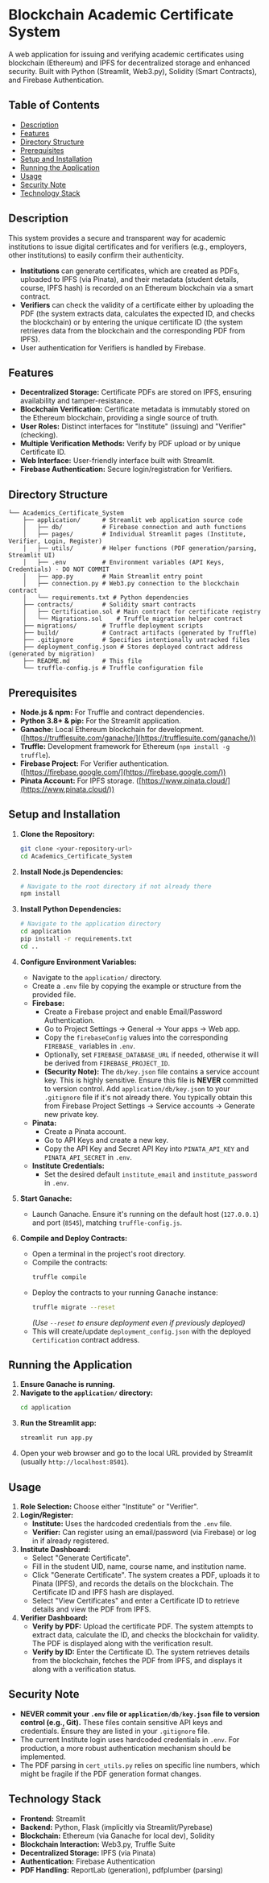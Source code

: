 # Blockchain Academic Certificate System

A web application for issuing and verifying academic certificates using blockchain (Ethereum) and IPFS for decentralized storage and enhanced security. Built with Python (Streamlit, Web3.py), Solidity (Smart Contracts), and Firebase Authentication.



## Table of Contents

*   [Description](#description)
*   [Features](#features)
*   [Directory Structure](#directory-structure)
*   [Prerequisites](#prerequisites)
*   [Setup and Installation](#setup-and-installation)
*   [Running the Application](#running-the-application)
*   [Usage](#usage)
*   [Security Note](#security-note)
*   [Technology Stack](#technology-stack)

## Description

This system provides a secure and transparent way for academic institutions to issue digital certificates and for verifiers (e.g., employers, other institutions) to easily confirm their authenticity.

*   **Institutions** can generate certificates, which are created as PDFs, uploaded to IPFS (via Pinata), and their metadata (student details, course, IPFS hash) is recorded on an Ethereum blockchain via a smart contract.
*   **Verifiers** can check the validity of a certificate either by uploading the PDF (the system extracts data, calculates the expected ID, and checks the blockchain) or by entering the unique certificate ID (the system retrieves data from the blockchain and the corresponding PDF from IPFS).
*   User authentication for Verifiers is handled by Firebase.

## Features

*   **Decentralized Storage:** Certificate PDFs are stored on IPFS, ensuring availability and tamper-resistance.
*   **Blockchain Verification:** Certificate metadata is immutably stored on the Ethereum blockchain, providing a single source of truth.
*   **User Roles:** Distinct interfaces for "Institute" (issuing) and "Verifier" (checking).
*   **Multiple Verification Methods:** Verify by PDF upload or by unique Certificate ID.
*   **Web Interface:** User-friendly interface built with Streamlit.
*   **Firebase Authentication:** Secure login/registration for Verifiers.

## Directory Structure
```
└── Academics_Certificate_System
    ├── application/      # Streamlit web application source code
    │   ├── db/           # Firebase connection and auth functions
    │   ├── pages/        # Individual Streamlit pages (Institute, Verifier, Login, Register)
    │   ├── utils/        # Helper functions (PDF generation/parsing, Streamlit UI)
    │   ├── .env          # Environment variables (API Keys, Credentials) - DO NOT COMMIT
    │   ├── app.py        # Main Streamlit entry point
    │   ├── connection.py # Web3.py connection to the blockchain contract
    │   └── requirements.txt # Python dependencies
    ├── contracts/        # Solidity smart contracts
    │   ├── Certification.sol # Main contract for certificate registry
    │   └── Migrations.sol    # Truffle migration helper contract
    ├── migrations/       # Truffle deployment scripts
    ├── build/            # Contract artifacts (generated by Truffle)
    ├── .gitignore        # Specifies intentionally untracked files
    ├── deployment_config.json # Stores deployed contract address (generated by migration)
    ├── README.md         # This file
    └── truffle-config.js # Truffle configuration file
```

## Prerequisites

*   **Node.js & npm:** For Truffle and contract dependencies.
*   **Python 3.8+ & pip:** For the Streamlit application.
*   **Ganache:** Local Ethereum blockchain for development. ([https://trufflesuite.com/ganache/](https://trufflesuite.com/ganache/))
*   **Truffle:** Development framework for Ethereum (`npm install -g truffle`).
*   **Firebase Project:** For Verifier authentication. ([https://firebase.google.com/](https://firebase.google.com/))
*   **Pinata Account:** For IPFS storage. ([https://www.pinata.cloud/](https://www.pinata.cloud/))

## Setup and Installation

1.  **Clone the Repository:**
    ```bash
    git clone <your-repository-url>
    cd Academics_Certificate_System
    ```

2.  **Install Node.js Dependencies:**
    ```bash
    # Navigate to the root directory if not already there
    npm install
    ```

3.  **Install Python Dependencies:**
    ```bash
    # Navigate to the application directory
    cd application
    pip install -r requirements.txt
    cd ..
    ```

4.  **Configure Environment Variables:**
    *   Navigate to the `application/` directory.
    *   Create a `.env` file by copying the example or structure from the provided file.
    *   **Firebase:**
        *   Create a Firebase project and enable Email/Password Authentication.
        *   Go to Project Settings -> General -> Your apps -> Web app.
        *   Copy the `firebaseConfig` values into the corresponding `FIREBASE_` variables in `.env`.
        *   Optionally, set `FIREBASE_DATABASE_URL` if needed, otherwise it will be derived from `FIREBASE_PROJECT_ID`.
        *   **(Security Note):** The `db/key.json` file contains a service account key. This is highly sensitive. Ensure this file is **NEVER** committed to version control. Add `application/db/key.json` to your `.gitignore` file if it's not already there. You typically obtain this from Firebase Project Settings -> Service accounts -> Generate new private key.
    *   **Pinata:**
        *   Create a Pinata account.
        *   Go to API Keys and create a new key.
        *   Copy the API Key and Secret API Key into `PINATA_API_KEY` and `PINATA_API_SECRET` in `.env`.
    *   **Institute Credentials:**
        *   Set the desired default `institute_email` and `institute_password` in `.env`.

5.  **Start Ganache:**
    *   Launch Ganache. Ensure it's running on the default host (`127.0.0.1`) and port (`8545`), matching `truffle-config.js`.

6.  **Compile and Deploy Contracts:**
    *   Open a terminal in the project's root directory.
    *   Compile the contracts:
        ```bash
        truffle compile
        ```
    *   Deploy the contracts to your running Ganache instance:
        ```bash
        truffle migrate --reset
        ```
        *(Use `--reset` to ensure deployment even if previously deployed)*
    *   This will create/update `deployment_config.json` with the deployed `Certification` contract address.

## Running the Application

1.  **Ensure Ganache is running.**
2.  **Navigate to the `application/` directory:**
    ```bash
    cd application
    ```
3.  **Run the Streamlit app:**
    ```bash
    streamlit run app.py
    ```
4.  Open your web browser and go to the local URL provided by Streamlit (usually `http://localhost:8501`).

## Usage

1.  **Role Selection:** Choose either "Institute" or "Verifier".
2.  **Login/Register:**
    *   **Institute:** Uses the hardcoded credentials from the `.env` file.
    *   **Verifier:** Can register using an email/password (via Firebase) or log in if already registered.
3.  **Institute Dashboard:**
    *   Select "Generate Certificate".
    *   Fill in the student UID, name, course name, and institution name.
    *   Click "Generate Certificate". The system creates a PDF, uploads it to Pinata (IPFS), and records the details on the blockchain. The Certificate ID and IPFS hash are displayed.
    *   Select "View Certificates" and enter a Certificate ID to retrieve details and view the PDF from IPFS.
4.  **Verifier Dashboard:**
    *   **Verify by PDF:** Upload the certificate PDF. The system attempts to extract data, calculate the ID, and checks the blockchain for validity. The PDF is displayed along with the verification result.
    *   **Verify by ID:** Enter the Certificate ID. The system retrieves details from the blockchain, fetches the PDF from IPFS, and displays it along with a verification status.

## Security Note

*   **NEVER commit your `.env` file or `application/db/key.json` file to version control (e.g., Git).** These files contain sensitive API keys and credentials. Ensure they are listed in your `.gitignore` file.
*   The current Institute login uses hardcoded credentials in `.env`. For production, a more robust authentication mechanism should be implemented.
*   The PDF parsing in `cert_utils.py` relies on specific line numbers, which might be fragile if the PDF generation format changes.

## Technology Stack

*   **Frontend:** Streamlit
*   **Backend:** Python, Flask (implicitly via Streamlit/Pyrebase)
*   **Blockchain:** Ethereum (via Ganache for local dev), Solidity
*   **Blockchain Interaction:** Web3.py, Truffle Suite
*   **Decentralized Storage:** IPFS (via Pinata)
*   **Authentication:** Firebase Authentication
*   **PDF Handling:** ReportLab (generation), pdfplumber (parsing)
